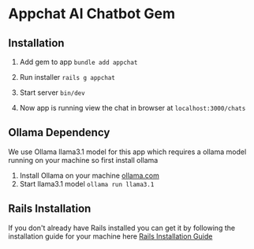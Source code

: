 # Appchat AI Chatbot Gem

## Installation
1. Add gem to app `bundle add appchat`

2. Run installer `rails g appchat`

3. Start server `bin/dev`

4. Now app is running view the chat in browser at `localhost:3000/chats`

## Ollama Dependency
We use Ollama llama3.1 model for this app which requires a ollama model running on your machine so first install ollama

1. Install Ollama on your machine [ollama.com](https://ollama.com/)
2. Start llama3.1 model `ollama run llama3.1`

## Rails Installation
If you don't already have Rails installed you can get it by following the installation guide for your machine here [Rails Installation Guide](https://gorails.com/setup)
